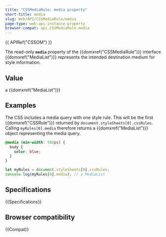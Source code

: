 ```yaml
---
title: "CSSMediaRule: media property"
short-title: media
slug: Web/API/CSSMediaRule/media
page-type: web-api-instance-property
browser-compat: api.CSSMediaRule.media
---
```


{{ APIRef("CSSOM") }}

The read-only **`media`** property of the
{{domxref("CSSMediaRule")}} interface {{domxref("MediaList")}} represents the intended
destination medium for style information.

## Value

a {{domxref("MediaList")}}

## Examples

The CSS includes a media query with one style rule. This will be the first
{{domxref("CSSRule")}} returned by `document.styleSheets[0].cssRules`.
Calling `myRules[0].media` therefore returns a {{domxref("MediaList")}}
object representing the media query.

```css
@media (min-width: 500px) {
  body {
    color: blue;
  }
}
```

```js
let myRules = document.styleSheets[0].cssRules;
console.log(myRules[0].media); // a MediaList
```

## Specifications

{{Specifications}}

## Browser compatibility

{{Compat}}
